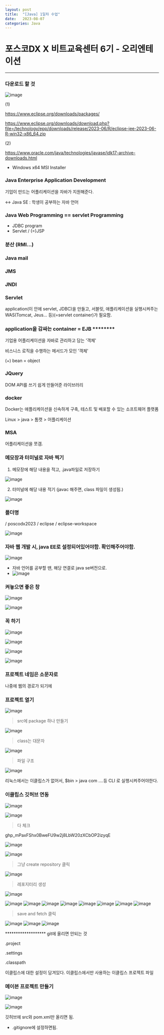 ```yaml
---
layout: post
title:  "[Java] 1일차 수업"
date:   2023-08-07
categories: Java
---
```


# 포스코DX X 비트교육센터 6기 - 오리엔테이션

--- 

### 다운로드 할 것

![image](https://github.com/talkingOrange/talkingOrange.github.io/assets/88815795/144400f1-6eeb-4520-9c32-2ff704187c4a)

(1)

https://www.eclipse.org/downloads/packages/

https://www.eclipse.org/downloads/download.php?file=/technology/epp/downloads/release/2023-06/R/eclipse-jee-2023-06-R-win32-x86_64.zip

(2)

https://www.oracle.com/java/technologies/javase/jdk17-archive-downloads.html

- Windows x64 MSI Installer


### Java Enterprise Application Development

기업이 만드는 어플리케이션을 자바가 지원해준다.

<-> Java SE : 학생이 공부하는 자바 언어

### Java Web Programming == servlet Programming

- JDBC program
- Servlet / (=)JSP

### 분산 (RMI...)

### Java mail

### JMS

### JNDI

### Servlet 

application(이 안에 servlet, JDBC)을 만들고, 서블릿, 애플리케이션을 실행시켜주는 WAS(Tomcat, Jeus... 등)(=servlet container)가 필요함.


### application을 감싸는 container = EJB ********

기업용 어플리케이션을 자바로 관리하고 담는 '객체'

비스니스 로직을 수행하는 메서드가 모인 '객체'

(+) bean = object 

### JQuery

DOM API를 쓰기 쉽게 만들어준 라이브러리 

### docker

Docker는 애플리케이션을 신속하게 구축, 테스트 및 배포할 수 있는 소프트웨어 플랫폼

Linux > java > 톰캣 > 어플리케이션

### MSA

어플리케이션을 쪼갬.

### 메모장과 터미널로 자바 찍기

1. 메모장에 해당 내용을 적고, .java파일로 저장하기

![image](https://github.com/talkingOrange/talkingOrange.github.io/assets/88815795/ba6a7626-77ca-42b0-9a60-e0f4c35b5b04)

2. 터미널에 해당 내용 적기 (javac 해주면, class 파일이 생성됨.)

![image](https://github.com/talkingOrange/talkingOrange.github.io/assets/88815795/5601b28f-88ec-4bda-b822-1a8c03aaabc1)


### 폴더명
/ poscodx2023
  / eclipse
  / eclipse-workspace

  ![image](https://github.com/talkingOrange/talkingOrange.github.io/assets/88815795/f91e8835-8f26-4a83-a6cf-0ac182ee52f5)

### 자바 웹 개발 시, java EE로 설정되어있어야함. 확인해주어야함. 

![image](https://github.com/talkingOrange/talkingOrange.github.io/assets/88815795/2500f122-0ef9-42e8-aecb-efea090aaa62)

- 자바 언어를 공부할 땐, 해당 연결로 java se버전으로.
- ![image](https://github.com/talkingOrange/talkingOrange.github.io/assets/88815795/46c0f247-0a38-4572-bc45-c8542804f515)


### 켜놓으면 좋은 창

![image](https://github.com/talkingOrange/talkingOrange.github.io/assets/88815795/a25075fe-e915-410b-94c7-24bf90f414b2)

![image](https://github.com/talkingOrange/talkingOrange.github.io/assets/88815795/794bc5a8-ed0b-4ebb-9691-4e8df0a48910)


### 꼭 하기 

![image](https://github.com/talkingOrange/talkingOrange.github.io/assets/88815795/9079ce39-b402-4116-af0c-d856a2f5048e)

![image](https://github.com/talkingOrange/talkingOrange.github.io/assets/88815795/155e6d38-949e-4e82-a51f-5a0eeab4eb74)

![image](https://github.com/talkingOrange/talkingOrange.github.io/assets/88815795/3a713246-f1f1-4f4c-b9c2-2b73f996334e)

![image](https://github.com/talkingOrange/talkingOrange.github.io/assets/88815795/9c27e092-1ee0-4b1c-943b-2f7c4c9d19c4)

### 프로젝트 네임은 소문자로

나중에 웹의 경로가 되기에

### 프로젝트 열기

![image](https://github.com/talkingOrange/talkingOrange.github.io/assets/88815795/e687ebec-fb7c-4613-9d8c-9555a454231b)


> src에 package 하나 만들기

 ![image](https://github.com/talkingOrange/talkingOrange.github.io/assets/88815795/fe7dba51-33a6-4be3-bce0-d69debe6c4bb)

> class는 대문자

![image](https://github.com/talkingOrange/talkingOrange.github.io/assets/88815795/4c459ca9-0bcc-4935-8e5d-8dc81943043a)


> 파일 구조

 ![image](https://github.com/talkingOrange/talkingOrange.github.io/assets/88815795/9c0f0a5b-fb57-478e-8381-c7e924ac825f)

리눅스에서는 이클립스가 없어서, $bin > java com ....등 CLI 로 실행시켜주어야한다. 


### 이클립스 깃허브 연동

![image](https://github.com/talkingOrange/talkingOrange.github.io/assets/88815795/98a0203b-3fe5-4e47-86da-038b8185cb1d)


![image](https://github.com/talkingOrange/talkingOrange.github.io/assets/88815795/ed19bb0f-8f9a-4910-a098-5aba0ed682a5)

 > 다 체크

 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

 ![image](https://github.com/talkingOrange/talkingOrange.github.io/assets/88815795/b4ad85bc-cad5-45e0-a44c-241a4bec6035)

![image](https://github.com/talkingOrange/talkingOrange.github.io/assets/88815795/b9fad38e-74d3-4375-924e-a7649363c809)

> 그냥 create repository 클릭

![image](https://github.com/talkingOrange/talkingOrange.github.io/assets/88815795/7b8d3437-7fa2-4a36-ba36-2bb0dfb51d3a)

> 레포지터리 생성

![image](https://github.com/talkingOrange/talkingOrange.github.io/assets/88815795/a179d3e5-2732-4c73-a752-e88bff70806e)


![image](https://github.com/talkingOrange/talkingOrange.github.io/assets/88815795/78ac1629-f150-4afd-9ac3-bdefd37d67c6)
![image](https://github.com/talkingOrange/talkingOrange.github.io/assets/88815795/792ae7a3-87ef-4fcf-a849-0ad3ebff6a5f)
![image](https://github.com/talkingOrange/talkingOrange.github.io/assets/88815795/7ce029bc-69e1-46bb-a085-c4c12b8ede73)
![image](https://github.com/talkingOrange/talkingOrange.github.io/assets/88815795/7476387a-d1d2-4284-8a87-6bbcf9db6f4d)
![image](https://github.com/talkingOrange/talkingOrange.github.io/assets/88815795/a79aa636-7421-4405-b991-0670691b0298)
![image](https://github.com/talkingOrange/talkingOrange.github.io/assets/88815795/999cd97b-7a36-4765-8a35-c5e61a0707f7)
![image](https://github.com/talkingOrange/talkingOrange.github.io/assets/88815795/6ff6d1af-e686-4ea4-8897-1782e1332ec8)
![image](https://github.com/talkingOrange/talkingOrange.github.io/assets/88815795/90324944-c3af-47b9-aea2-d73923cb50a7)

> save and fetch 클릭


![image](https://github.com/talkingOrange/talkingOrange.github.io/assets/88815795/e7f96328-e4cf-45ad-95f6-6c06530159ab)
![image](https://github.com/talkingOrange/talkingOrange.github.io/assets/88815795/0af15024-63ac-4338-9156-b83984e0b64a)
![image](https://github.com/talkingOrange/talkingOrange.github.io/assets/88815795/c5018f86-b292-4405-b2d0-9619d5c7c4d8)


******************* git에 올리면 안되는 것

.project 

.settings

.classpath

이클립스에 대한 설정이 담겨있다. 이클립스에서만 사용하는 이클립스 프로젝트 파일




### 메이븐 프로젝트 만들기

![image](https://github.com/talkingOrange/talkingOrange.github.io/assets/88815795/f968ee54-0007-476e-9e00-f377dfeb89f2)

![image](https://github.com/talkingOrange/talkingOrange.github.io/assets/88815795/c9d13f59-ffae-4be8-9e5c-df0a2e8cb34e)

깃허브에 src와  pom.xml만 올리면 됨.

- .gitignore에 설정하면됨.

